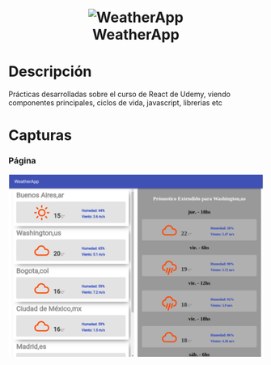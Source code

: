 <h1 align="center">
  <br>
  <img src="https://upload.wikimedia.org/wikipedia/commons/a/a7/React-icon.svg" alt="WeatherApp" width="200">
  <br>
  WeatherApp
  <br>
</h1>


# Descripción

Prácticas desarrolladas sobre el curso de React de Udemy, viendo componentes principales, ciclos de vida, javascript, librerias etc

# Capturas

### Página

![Image of pagina](public/pagina.png)


